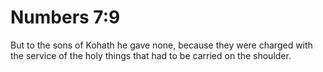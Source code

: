 # Numbers 7:9

But to the sons of Kohath he gave none, because they were charged with the service of the holy things that had to be carried on the shoulder.
